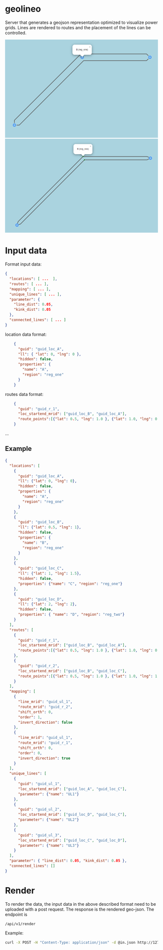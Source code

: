 # geolineo

Server that generates a geojson representation optimized to visualize power grids. 
Lines are rendered to routes and the placement of the lines can be controlled.

![Ex1](docs/ex1.png)
![Ex2](docs/ex2.png)

# Input data
Format input data:

```json
{
  "locations": [ ...  ],
  "routes": [ ... ],
  "mapping": [ ... ],
  "unique_lines": [ ... ],
  "parameter": {
    "line_dist": 0.05,
    "kink_dist": 0.05
  },
  "connected_lines": [ ... ]
}
```

location data format:
```json
    {
      "guid": "guid_loc_A",
      "ll": { "lat": 0, "lng": 0 },
      "hidden": false,
      "properties": {
        "name": "A",
        "region": "reg_one"
      }
    }
```

routes data format:
```json
    {
      "guid": "guid_r_1",
      "loc_startend_mrid": ["guid_loc_B", "guid_loc_A"],
      "route_points":[{"lat": 0.5, "lng": 1.0 }, {"lat": 1.0, "lng": 0.5}, {"lat": 0.0, "lng": 0.0}]
    }
```

...

## Example
```json
{
  "locations": [
    {
      "guid": "guid_loc_A",
      "ll": {"lat": 0, "lng": 0},
      "hidden": false,
      "properties": {
        "name": "A",
        "region": "reg_one"
      }
    },
    {
      "guid": "guid_loc_B",
      "ll": {"lat": 0.5, "lng": 1},
      "hidden": false,
      "properties": {
        "name": "B",
        "region": "reg_one"
      }
    },
    {
      "guid": "guid_loc_C",
      "ll": {"lat": 1, "lng": 1.5},
      "hidden": false,
      "properties": {"name": "C", "region": "reg_one"}
    },
    {
      "guid": "guid_loc_D",
      "ll": {"lat": 2, "lng": 2},
      "hidden": false,
      "properties": { "name": "D", "region": "reg_two"}
    }
  ],
  "routes": [
    {
      "guid": "guid_r_1",
      "loc_startend_mrid": ["guid_loc_B", "guid_loc_A"],
      "route_points":[{"lat": 0.5, "lng": 1.0 }, {"lat": 1.0, "lng": 0.5}, {"lat": 0.0, "lng": 0.0}]
    },
    {
      "guid": "guid_r_2",
      "loc_startend_mrid": ["guid_loc_B", "guid_loc_C"],
      "route_points":[{"lat": 0.5, "lng": 1.0 }, {"lat": 1.0, "lng": 1.5}]
    }
  ],
  "mapping": [
    {
      "line_mrid": "guid_ul_1",
      "route_mrid": "guid_r_2",
      "shift_orth": 0,
      "order": 1,
      "invert_direction": false
    },
    {
      "line_mrid": "guid_ul_1",
      "route_mrid": "guid_r_1",
      "shift_orth": 0,
      "order": 0,
      "invert_direction": true
    }
  ],
  "unique_lines": [
    {
      "guid": "guid_ul_1",
      "loc_startend_mrid": ["guid_loc_A", "guid_loc_C"],
      "parameter": {"name": "UL1"}
    },
    {
      "guid": "guid_ul_2",
      "loc_startend_mrid": ["guid_loc_D", "guid_loc_C"],
      "parameter": {"name": "UL2"}
    },
    {
      "guid": "guid_ul_3",
      "loc_startend_mrid": ["guid_loc_C", "guid_loc_D"],
      "parameter": {"name": "UL3"}
    }
  ],
  "parameter": { "line_dist": 0.05, "kink_dist": 0.05 },
  "connected_lines": []
}
```

# Render 

To render the data, the input data in the above described format need to be uploaded with a post request.
The response is the rendered geo-json. The endpoint is
```url
/api/v1/render
```

Example:
```bash
curl -X POST -H "Content-Type: application/json" -d @in.json http://127.0.0.1:8000/api/v1/render
```